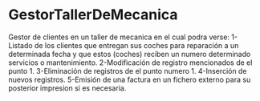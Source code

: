 # GestorTallerDeMecanica
Gestor de clientes en un taller de mecanica en el cual podra verse:
1-Listado de los clientes que entregan sus coches para reparación a un determinada fecha y que estos (coches) reciben un numero determinado servicios o mantenimiento.
2-Modificación de registro mencionados de el punto 1.
3-Eliminación de registros de el punto numero 1.
4-Inserción de nuevos registros.
5-Emisión de una factura en un fichero externo para su posterior impresion si es necesaria.

